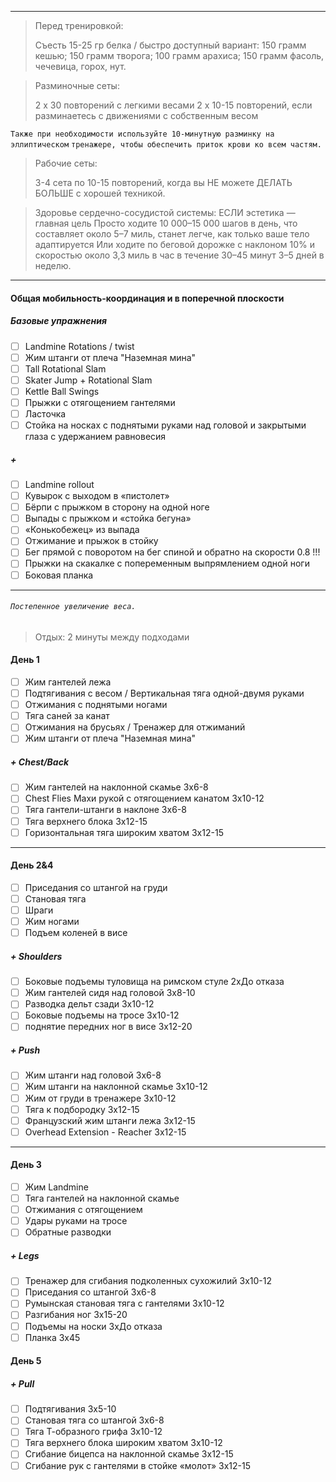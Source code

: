 ***


> Перед тренировкой:
> 
> Съесть 15-25 гр белка / быстро доступный вариант: 150 грамм кешью; 150 грамм творога; 100 грамм арахиса; 150 грамм фасоль, чечевица, горох, нут.

> Разминочные сеты:
> 
> 2 x 30 повторений с легкими весами
> 2 x 10-15 повторений, если разминаетесь с движениями с собственным весом

`Также при необходимости используйте 10-минутную разминку на эллиптическом`
`тренажере, чтобы обеспечить приток крови ко всем частям.`

> Рабочие сеты:
> 
> 3-4 сета по 10-15 повторений, когда вы НЕ можете ДЕЛАТЬ БОЛЬШЕ с хорошей техникой.

> Здоровье сердечно-сосудистой системы:	
> ЕСЛИ эстетика — главная цель
> Просто ходите 10 000–15 000 шагов в день, что составляет около 5–7 миль, станет легче, как только ваше тело адаптируется
> Или ходите по беговой дорожке с наклоном 10% и скоростью около 3,3 миль в час в течение 30–45 минут 3–5 дней в неделю.

***

#### Общая мобильность-координация и в поперечной плоскости

##### Базовые упражнения
- [ ] Landmine Rotations / twist
- [ ] Жим штанги от плеча "Наземная мина"
- [ ] Tall Rotational Slam
- [ ] Skater Jump + Rotational Slam
- [ ] Kettle Ball Swings
- [ ] Прыжки с отягощением гантелями
- [ ] Ласточка
- [ ] Стойка на носках с поднятыми руками над головой и закрытыми глаза с удержанием равновесия
##### +
- [ ] Landmine rollout
- [ ] Кувырок с выходом в «пистолет»
- [ ] Бёрпи с прыжком в сторону на одной ноге
- [ ] Выпады с прыжком и «стойка бегуна»
- [ ] «Конькобежец» из выпада
- [ ] Отжимание и прыжок в стойку
- [ ] Бег прямой с поворотом на бег спиной и обратно на скорости 0.8 !!!
- [ ] Прыжки на скакалке с попеременным выпрямлением одной ноги
- [ ] Боковая планка

***
###### ```Постепенное увеличение веса.```

> Отдых: 2 минуты между подходами

#### День 1
- [ ] Жим гантелей лежа
- [ ] Подтягивания с весом / Вертикальная тяга одной-двумя руками
- [ ] Отжимания с поднятыми ногами
- [ ] Тяга саней за канат
- [ ] Отжимания на брусьях / Тренажер для отжиманий
- [ ] Жим штанги от плеча "Наземная мина"
##### + Chest/Back
- [ ] Жим гантелей на наклонной скамье 3x6-8
- [ ] Chest Flies Махи рукой с отягощением канатом 3x10-12
- [ ] Тяга гантели-штанги в наклоне 3x6-8
- [ ] Тяга верхнего блока 3x12-15
- [ ] Горизонтальная тяга широким хватом 3x12-15

***

#### День 2&4
- [ ] Приседания со штангой на груди
- [ ] Становая тяга
- [ ] Шраги
- [ ] Жим ногами
- [ ] Подъем коленей в висе

##### + Shoulders
- [ ] Боковые подъемы туловища на римском стуле 2xДо отказа
- [ ] Жим гантелей сидя над головой 3x8-10
- [ ] Разводка дельт сзади 3x10-12
- [ ] Боковые подъемы на тросе 3x10-12
- [ ] поднятие передних ног в висе 3x12-20

##### + Push
- [ ] Жим штанги над головой 3x6-8
- [ ] Жим штанги на наклонной скамье 3x10-12
- [ ] Жим от груди в тренажере 3x10-12
- [ ] Тяга к подбородку 3x12-15
- [ ] Французский жим штанги лежа 3x12-15
- [ ] Overhead Extension - Reacher 3x12-15

***
#### День 3
- [ ] Жим Landmine
- [ ] Тяга гантелей на наклонной скамье
- [ ] Отжимания с отягощением
- [ ] Удары руками на тросе
- [ ] Обратные разводки

##### + Legs
- [ ] Тренажер для сгибания подколенных сухожилий 3x10-12
- [ ] Приседания со штангой 3x6-8
- [ ] Румынская становая тяга с гантелями 3x10-12
- [ ] Разгибания ног 3x15-20
- [ ] Подъемы на носки 3xДо отказа
- [ ] Планка 3x45

#### День 5

##### + Pull
- [ ] Подтягивания 3x5-10
- [ ] Становая тяга со штангой 3x6-8
- [ ] Тяга Т-образного грифа 3x10-12
- [ ] Тяга верхнего блока широким хватом 3x10-12
- [ ] Сгибание бицепса на наклонной скамье 3x12-15
- [ ] Сгибание рук с гантелями в стойке «молот» 3x12-15
